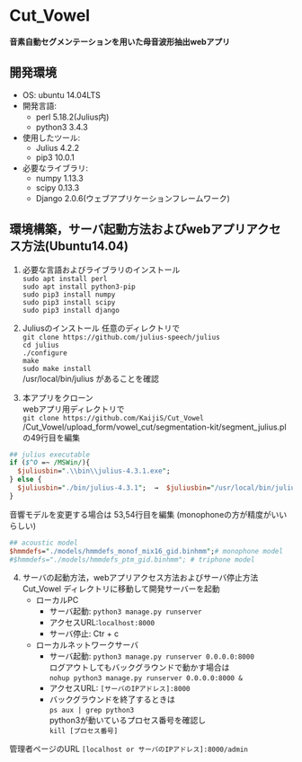 # Cut_Vowel

**音素自動セグメンテーションを用いた母音波形抽出webアプリ**

## 開発環境  
- OS: ubuntu 14.04LTS   
- 開発言語:
  - perl 5.18.2(Julius内)
  - python3 3.4.3
- 使用したツール:
  - Julius 4.2.2
  - pip3 10.0.1
- 必要なライブラリ:
  - numpy 1.13.3
  - scipy 0.13.3
  - Django 2.0.6(ウェブアプリケーションフレームワーク)

## 環境構築，サーバ起動方法およびwebアプリアクセス方法(Ubuntu14.04)  
1. 必要な言語およびライブラリのインストール  
`sudo apt install perl`  
`sudo apt install python3-pip`  
`sudo pip3 install numpy`  
`sudo pip3 install scipy`  
`sudo pip3 install django`  

2. Juliusのインストール
任意のディレクトリで  
`git clone https://github.com/julius-speech/julius`  
`cd julius`  
`./configure`  
`make`  
`sudo make install`  
/usr/local/bin/julius があることを確認

3. 本アプリをクローン  
webアプリ用ディレクトリで  
`git clone https://github.com/KaijiS/Cut_Vowel`  
 /Cut_Vowel/upload_form/vowel_cut/segmentation-kit/segment_julius.pl の49行目を編集
  ```perl:/Cut_Vowel/upload_form/vowel_cut/segmentation-kit/segment_julius.pl
  ## julius executable
  if ($^O =~ /MSWin/){
    $juliusbin=".\\bin\\julius-4.3.1.exe";
  } else {
    $juliusbin="./bin/julius-4.3.1";  →  $juliusbin="/usr/local/bin/julius";
  }
  ```
  音響モデルを変更する場合は 53,54行目を編集 (monophoneの方が精度がいいらしい)
  ```perl:/Cut_Vowel/upload_form/vowel_cut/segmentation-kit/segment_julius.pl
  ## acoustic model
  $hmmdefs="./models/hmmdefs_monof_mix16_gid.binhmm";# monophone model
  #$hmmdefs="./models/hmmdefs_ptm_gid.binhmm"; # triphone model
  ```

4. サーバの起動方法，webアプリアクセス方法およびサーバ停止方法  
    Cut_Vowel ディレクトリに移動して開発サーバーを起動  
    - ローカルPC  
      - サーバ起動: `python3 manage.py runserver`  
      - アクセスURL:`localhost:8000`  
      - サーバ停止: Ctr + c
    - ローカルネットワークサーバ  
      - サーバ起動: `python3 manage.py runserver 0.0.0.0:8000`  
      ログアウトしてもバックグラウンドで動かす場合は  
      `nohup python3 manage.py runserver 0.0.0.0:8000 &`  
      - アクセスURL: `[サーバのIPアドレス]:8000`  
      - バックグラウンドを終了するときは  
        `ps aux | grep python3`  
        python3が動いているプロセス番号を確認し  
        `kill [プロセス番号]`

管理者ページのURL
`[localhost or サーバのIPアドレス]:8000/admin`

